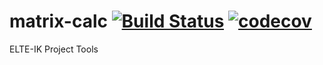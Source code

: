 # matrix-calc [![Build Status](https://travis-ci.org/ezkijez/matrix-calc.svg?branch=develop)](https://travis-ci.org/ezkijez/matrix-calc) [![codecov](https://codecov.io/gh/ezkijez/matrix-calc/branch/develop/graph/badge.svg)](https://codecov.io/gh/ezkijez/matrix-calc)
ELTE-IK Project Tools
